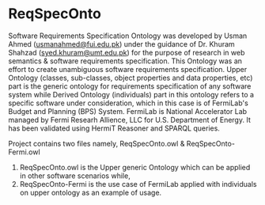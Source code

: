 # ReqSpecOnto

Software Requirements Specification Ontology was developed by Usman Ahmed (usmanahmed@fui.edu.pk) under the guidance of Dr. Khuram Shahzad (syed.khuram@umt.edu.pk) for the purpose of research in web semantics & software requirements specification. This Ontology was an effort to create unambiguous software requirements specification. Upper Ontology (classes, sub-classes, object properties and data properties, etc) part is the generic ontology for requirements specification of any software system while Derived Ontology (individuals) part in this ontology refers to a specific software under consideration, which in this case is of FermiLab's Budget and Planning (BPS) System. FermiLab is National Accelerator Lab managed by Fermi Researh Allience, LLC for U.S. Department of Energy. It has been validated using HermiT Reasoner and SPARQL queries.

Project contains two files namely, ReqSpecOnto.owl & ReqSpecOnto-Fermi.owl
1. ReqSpecOnto.owl is the Upper generic Ontology which can be applied in other software scenarios while,
2. ReqSpecOnto-Fermi is the use case of FermiLab applied with individuals on upper ontology as an example of usage. 

